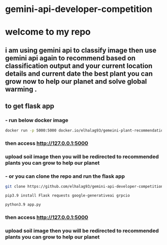 # gemini-api-developer-competition 

# welcome to my repo 

## i am using gemini api to classify image then use gemini api again to recommend based on classification output and your current location details and current date the best plant you can grow now  to help our planet and solve global warming .  

## to get flask app

### - run below docker image 
```sh
docker run -p 5000:5000 docker.io/elhalag93/gemeini-plant-recommendation
```
### then access http://127.0.0.1:5000

### upload soil image then you will be redirected to recommended plants you can grow to help our planet


### - or  you can clone  the repo and run the flask app
```sh
git clone https://github.com/elhalag93/gemini-api-developer-competition-
```
```sh
pip3.9 install Flask requests google-generativeai grpcio
```
```sh
python3.9 app.py
```
### then access http://127.0.0.1:5000

### upload soil image then you will be redirected to recommended plants you can grow to help our planet


